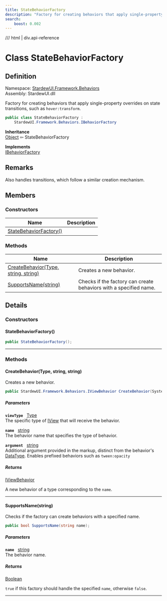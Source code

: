 ```yaml
---
title: StateBehaviorFactory
description: "Factory for creating behaviors that apply single-property overrides on state transitions, such as hover:transform."
search:
    boost: 0.002
---
```


<link rel="stylesheet" href="/StardewUI/stylesheets/reference.css" />

/// html | div.api-reference

# Class StateBehaviorFactory

## Definition

<div class="api-definition" markdown>

Namespace: [StardewUI.Framework.Behaviors](index.md)  
Assembly: StardewUI.dll  

</div>

Factory for creating behaviors that apply single-property overrides on state transitions, such as `hover:transform`.

```cs
public class StateBehaviorFactory : 
    StardewUI.Framework.Behaviors.IBehaviorFactory
```

**Inheritance**  
[Object](https://learn.microsoft.com/en-us/dotnet/api/system.object) ⇦ StateBehaviorFactory

**Implements**  
[IBehaviorFactory](ibehaviorfactory.md)

## Remarks

Also handles transitions, which follow a similar creation mechanism.

## Members

### Constructors

 | Name | Description |
| --- | --- |
| [StateBehaviorFactory()](#statebehaviorfactory) |  | 

### Methods

 | Name | Description |
| --- | --- |
| [CreateBehavior(Type, string, string)](#createbehaviortype-string-string) | Creates a new behavior. | 
| [SupportsName(string)](#supportsnamestring) | Checks if the factory can create behaviors with a specified name. | 

## Details

### Constructors

#### StateBehaviorFactory()



```cs
public StateBehaviorFactory();
```

-----

### Methods

#### CreateBehavior(Type, string, string)

Creates a new behavior.

```cs
public StardewUI.Framework.Behaviors.IViewBehavior CreateBehavior(System.Type viewType, string name, string argument);
```

##### Parameters

**`viewType`** &nbsp; [Type](https://learn.microsoft.com/en-us/dotnet/api/system.type)  
The specific type of [IView](../../iview.md) that will receive the behavior.

**`name`** &nbsp; [string](https://learn.microsoft.com/en-us/dotnet/api/system.string)  
The behavior name that specifies the type of behavior.

**`argument`** &nbsp; [string](https://learn.microsoft.com/en-us/dotnet/api/system.string)  
Additional argument provided in the markup, distinct from the behavior's [DataType](iviewbehavior.md#datatype). Enables prefixed behaviors such as `tween:opacity`

##### Returns

[IViewBehavior](iviewbehavior.md)

  A new behavior of a type corresponding to the `name`.

-----

#### SupportsName(string)

Checks if the factory can create behaviors with a specified name.

```cs
public bool SupportsName(string name);
```

##### Parameters

**`name`** &nbsp; [string](https://learn.microsoft.com/en-us/dotnet/api/system.string)  
The behavior name.

##### Returns

[Boolean](https://learn.microsoft.com/en-us/dotnet/api/system.boolean)

  `true` if this factory should handle the specified `name`, otherwise `false`.

-----

